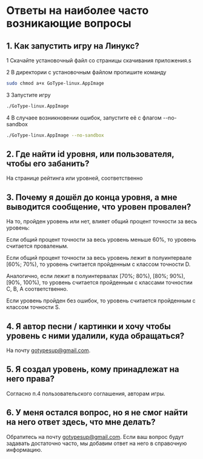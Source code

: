 # Ответы на наиболее часто возникающие вопросы

## 1. Как запустить игру на Линукс?

1 Скачайте установочный файл со страницы скачивания приложения.s

2 В директории с установочным файлом пропишите команду 
```bash
sudo chmod a+x GoType-linux.AppImage
```

3 Запустите игру
```bash
./GoType-linux.AppImage
```

4 В случаее возникновении ошибок, запустите её с флагом --no-sandbox
```bash
./GoType-linux.AppImage --no-sandbox
```

## 2. Где найти id уровня, или пользователя, чтобы его забанить?

На странице рейтинга или уровней, соответственно

## 3. Почему я дошёл до конца уровня, а мне выводится сообщение, что уровен провален?

На то, пройден уровень или нет, влияет общий процент точности за весь уровень:

Если общий процент точности за весь уровень меньше 60%, то уровень считается проваленым.

Если общий процент точности за весь уровень лежит в полуинтервале [60%; 70%), то уровень считается пройденным с классом точности D.

Аналогично, если лежит в полуинтервалах [70%; 80%), [80%; 90%), [90%, 100%), то уровень считается пройденным с классами точностии C, B, A соответственно.

Если уровень пройден без ошибок, то уровень считается пройденным с классом точности S.

## 4. Я автор песни / картинки и хочу чтобы уровень с ними удалили, куда обращаться?

На почту gotypesup@gmail.com.

## 5. Я создал уровень, кому принадлежат на него права?

Согласно п.4 пользовательского соглашения, авторам игры.

## 6. У меня остался вопрос, но я не смог найти на него ответ здесь, что мне делать?

Обратитесь на почту gotypesup@gmail.com. Если ваш вопрос будут задавать достаточно часто, мы добавим ответ на него в справочную информацию.